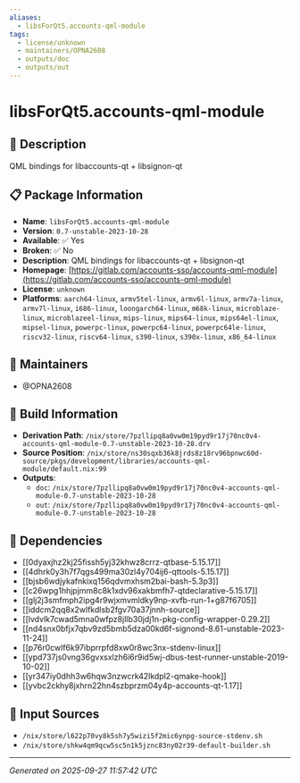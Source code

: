 ```yaml
---
aliases:
  - libsForQt5.accounts-qml-module
tags:
  - license/unknown
  - maintainers/OPNA2608
  - outputs/doc
  - outputs/out
---
```


# libsForQt5.accounts-qml-module

## 📝 Description

QML bindings for libaccounts-qt + libsignon-qt

## 📋 Package Information

- **Name**: `libsForQt5.accounts-qml-module`
- **Version**: `0.7-unstable-2023-10-28`
- **Available**: ✅ Yes
- **Broken**: ✅ No
- **Description**: QML bindings for libaccounts-qt + libsignon-qt
- **Homepage**: [https://gitlab.com/accounts-sso/accounts-qml-module](https://gitlab.com/accounts-sso/accounts-qml-module)
- **License**: `unknown`
- **Platforms**: `aarch64-linux`, `armv5tel-linux`, `armv6l-linux`, `armv7a-linux`, `armv7l-linux`, `i686-linux`, `loongarch64-linux`, `m68k-linux`, `microblaze-linux`, `microblazeel-linux`, `mips-linux`, `mips64-linux`, `mips64el-linux`, `mipsel-linux`, `powerpc-linux`, `powerpc64-linux`, `powerpc64le-linux`, `riscv32-linux`, `riscv64-linux`, `s390-linux`, `s390x-linux`, `x86_64-linux`
## 👥 Maintainers

- @OPNA2608


## 🔧 Build Information

- **Derivation Path**: `/nix/store/7pzllipq8a0vw0m19pyd9r17j70nc0v4-accounts-qml-module-0.7-unstable-2023-10-28.drv`
- **Source Position**: `/nix/store/ns30sqxb36k8jrds8z18rv96bpnwc60d-source/pkgs/development/libraries/accounts-qml-module/default.nix:99`
- **Outputs**:
  - `doc`:  `/nix/store/7pzllipq8a0vw0m19pyd9r17j70nc0v4-accounts-qml-module-0.7-unstable-2023-10-28`
  - `out`:  `/nix/store/7pzllipq8a0vw0m19pyd9r17j70nc0v4-accounts-qml-module-0.7-unstable-2023-10-28`

## 🔗 Dependencies

- [[0dyaxjhz2kj25fissh5yj32khwz8crrz-qtbase-5.15.17]]
- [[4dhrk0y3h7f7qgs499ma30zl4y704ij6-qttools-5.15.17]]
- [[bjsb6wdjykafnkixq156qdvmxhsm2bai-bash-5.3p3]]
- [[c26wpg1hhjpjmm8c8k1xdv96xakbmfh7-qtdeclarative-5.15.17]]
- [[glj2j3smfmph2ipg4r9wjxmvmldky9np-xvfb-run-1+g87f6705]]
- [[iddcm2qq8x2wlfkdlsb2fgv70a37jnnh-source]]
- [[lvdvlk7cwad5mna0wfpz8jllb30jdj1n-pkg-config-wrapper-0.29.2]]
- [[nd4snx0bfjx7qbv9zd5bmb5dza00kd6f-signond-8.61-unstable-2023-11-24]]
- [[p76r0cwlf6k97ibprrpfd8xw0r8wc3nx-stdenv-linux]]
- [[ypd737js0vng36gvxsxlzh6i6r9id5wj-dbus-test-runner-unstable-2019-10-02]]
- [[yr347iy0dhh3w6hqw3nzwcrk42lkdpl2-qmake-hook]]
- [[yvbc2ckhy8jxhrn22hn4szbprzm04y4p-accounts-qt-1.17]]

## 📁 Input Sources

- `/nix/store/l622p70vy8k5sh7y5wizi5f2mic6ynpg-source-stdenv.sh`
- `/nix/store/shkw4qm9qcw5sc5n1k5jznc83ny02r39-default-builder.sh`

---
*Generated on 2025-09-27 11:57:42 UTC*
